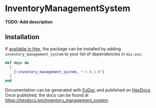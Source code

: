 # InventoryManagementSystem

**TODO: Add description**

## Installation

If [available in Hex](https://hex.pm/docs/publish), the package can be installed
by adding `inventory_management_system` to your list of dependencies in `mix.exs`:

```elixir
def deps do
  [
    {:inventory_management_system, "~> 0.1.0"}
  ]
end
```

Documentation can be generated with [ExDoc](https://github.com/elixir-lang/ex_doc)
and published on [HexDocs](https://hexdocs.pm). Once published, the docs can
be found at <https://hexdocs.pm/inventory_management_system>.

